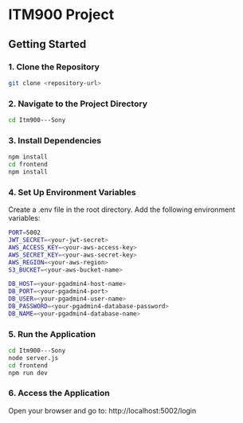 # ITM900 Project

## Getting Started

### 1. Clone the Repository
```sh
git clone <repository-url>
```

### 2. Navigate to the Project Directory
```sh
cd Itm900---Sony
```

### 3. Install Dependencies
```sh
npm install
cd frontend
npm install
```

### 4. Set Up Environment Variables
Create a .env file in the root directory.
Add the following environment variables:
```sh
PORT=5002  
JWT_SECRET=<your-jwt-secret>
AWS_ACCESS_KEY=<your-aws-access-key>
AWS_SECRET_KEY=<your-aws-secret-key>
AWS_REGION=<your-aws-region>
S3_BUCKET=<your-aws-bucket-name>

DB_HOST=<your-pgadmin4-host-name>
DB_PORT=<your-pgadmin4-port>
DB_USER=<your-pgadmin4-user-name>
DB_PASSWORD=<your-pgadmin4-database-password>
DB_NAME=<your-pgadmin4-database-name>  
```

### 5. Run the Application
```sh
cd Itm900---Sony
node server.js
cd frontend
npm run dev
```
### 6. Access the Application
Open your browser and go to:
http://localhost:5002/login

